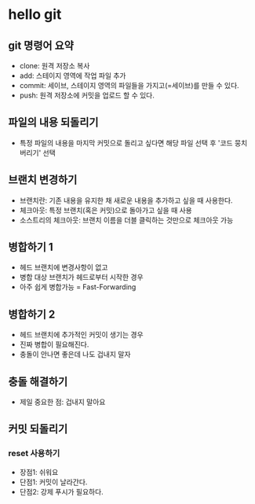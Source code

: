 # hello git

## git 명령어 요약

- clone: 원격 저장소 복사
- add: 스테이지 영역에 작업 파일 추가
- commit: 세이브, 스테이지 영역의 파일들을 가지고(=세이브)를 만들 수 있다.
- push: 원격 저장소에 커밋을 업로드 할 수 있다.

## 파일의 내용 되돌리기

- 특정 파일의 내용을 마지막 커밋으로 돌리고 싶다면 해당 파일 선택 후 '코드 뭉치 버리기' 선택

## 브랜치 변경하기

- 브랜치란: 기존 내용을 유지한 채 새로운 내용을 추가하고 싶을 때 사용한다.
- 체크아웃: 특정 브랜치(혹은 커밋)으로 돌아가고 싶을 때 사용
- 소스트리의 체크아웃: 브랜치 이름을 더블 클릭하는 것만으로 체크아웃 가능

## 병합하기 1

- 헤드 브랜치에 변경사항이 없고
- 병합 대상 브랜치가 헤드로부터 시작한 경우
- 아주 쉽게 병합가능 = Fast-Forwarding

## 병합하기 2

- 헤드 브랜치에 추가적인 커밋이 생기는 경우
- 진짜 병합이 필요해진다.
- 충돌이 안나면 좋은데 나도 겁내지 말자

## 충돌 해결하기

- 제일 중요한 점: 겁내지 말아요

## 커밋 되돌리기

### reset 사용하기

- 장점1: 쉬워요
- 단점1: 커밋이 날라간다.
- 단점2: 강제 푸시가 필요하다.